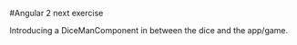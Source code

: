 #Angular 2 next exercise

Introducing a DiceManComponent in between the dice and the app/game.





